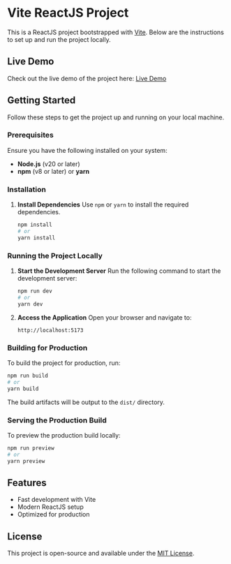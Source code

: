 
# Vite ReactJS Project

This is a ReactJS project bootstrapped with [Vite](https://vitejs.dev/). Below are the instructions to set up and run the project locally.

## Live Demo

Check out the live demo of the project here: [Live Demo](https://magenta-kitten-44e0b7.netlify.app/)

## Getting Started

Follow these steps to get the project up and running on your local machine.

### Prerequisites

Ensure you have the following installed on your system:

- **Node.js** (v20 or later)
- **npm** (v8 or later) or **yarn**

### Installation

1. **Install Dependencies**
   Use `npm` or `yarn` to install the required dependencies.
   ```bash
   npm install
   # or
   yarn install
   ```

### Running the Project Locally

1. **Start the Development Server**
   Run the following command to start the development server:
   ```bash
   npm run dev
   # or
   yarn dev
   ```

2. **Access the Application**
   Open your browser and navigate to:
   ```
   http://localhost:5173
   ```

### Building for Production

To build the project for production, run:
```bash
npm run build
# or
yarn build
```

The build artifacts will be output to the `dist/` directory.

### Serving the Production Build

To preview the production build locally:
```bash
npm run preview
# or
yarn preview
```

## Features

- Fast development with Vite
- Modern ReactJS setup
- Optimized for production

## License

This project is open-source and available under the [MIT License](LICENSE).
